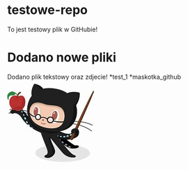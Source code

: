# testowe-repo
To jest testowy plik w GitHubie!
# Dodano nowe pliki
Dodano plik tekstowy oraz zdjecie!
*test_1
*maskotka_github
![alternatywny tekst](maskotka_github.jpg)